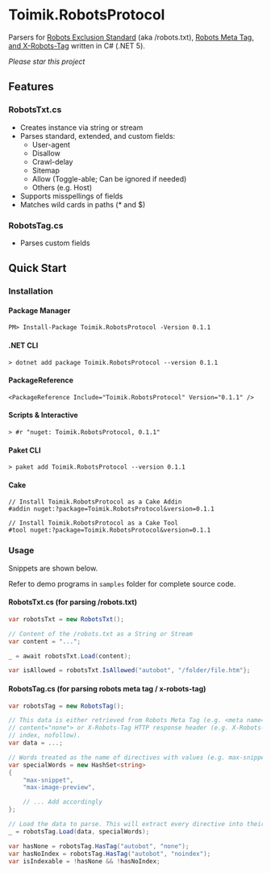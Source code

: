 # Toimik.RobotsProtocol

Parsers for [Robots Exclusion Standard](https://en.wikipedia.org/wiki/Robots_exclusion_standard) (aka /robots.txt), [Robots Meta Tag, and X-Robots-Tag](https://developers.google.com/search/docs/advanced/robots/robots_meta_tag) written in C# (.NET 5).

*Please star this project*

## Features

### RobotsTxt.cs
- Creates instance via string or stream
- Parses standard, extended, and custom fields:
  - User-agent
  - Disallow
  - Crawl-delay
  - Sitemap
  - Allow (Toggle-able; Can be ignored if needed)
  - Others (e.g. Host)
- Supports misspellings of fields
- Matches wild cards in paths (* and $)

### RobotsTag.cs

- Parses custom fields

## Quick Start

### Installation

#### Package Manager

```command
PM> Install-Package Toimik.RobotsProtocol -Version 0.1.1
```

#### .NET CLI

```command
> dotnet add package Toimik.RobotsProtocol --version 0.1.1
```

#### PackageReference

```command
<PackageReference Include="Toimik.RobotsProtocol" Version="0.1.1" />
```

#### Scripts & Interactive

```command
> #r "nuget: Toimik.RobotsProtocol, 0.1.1"
```

#### Paket CLI

```command
> paket add Toimik.RobotsProtocol --version 0.1.1
```

#### Cake

```command
// Install Toimik.RobotsProtocol as a Cake Addin
#addin nuget:?package=Toimik.RobotsProtocol&version=0.1.1

// Install Toimik.RobotsProtocol as a Cake Tool
#tool nuget:?package=Toimik.RobotsProtocol&version=0.1.1
```

### Usage

Snippets are shown below. 

Refer to demo programs in `samples` folder for complete source code.

#### RobotsTxt.cs (for parsing /robots.txt)
```c# 
var robotsTxt = new RobotsTxt();

// Content of the /robots.txt as a String or Stream
var content = "...";

_ = await robotsTxt.Load(content);

var isAllowed = robotsTxt.IsAllowed("autobot", "/folder/file.htm"};
```

#### RobotsTag.cs (for parsing robots meta tag / x-robots-tag)
```c# 
var robotsTag = new RobotsTag();

// This data is either retrieved from Robots Meta Tag (e.g. <meta name="badbot"
// content="none"> or X-Robots-Tag HTTP response header (e.g. X-Robots-Tag: otherbot:
// index, nofollow). 
var data = ...;

// Words treated as the name of directives with values (e.g. max-snippet: 10).
var specialWords = new HashSet<string>
{
    "max-snippet",
    "max-image-preview",

    // ... Add accordingly
};

// Load the data to parse. This will extract every directive into their own Tag class
_ = robotsTag.Load(data, specialWords);

var hasNone = robotsTag.HasTag("autobot", "none");
var hasNoIndex = robotsTag.HasTag("autobot", "noindex");
var isIndexable = !hasNone && !hasNoIndex;
```